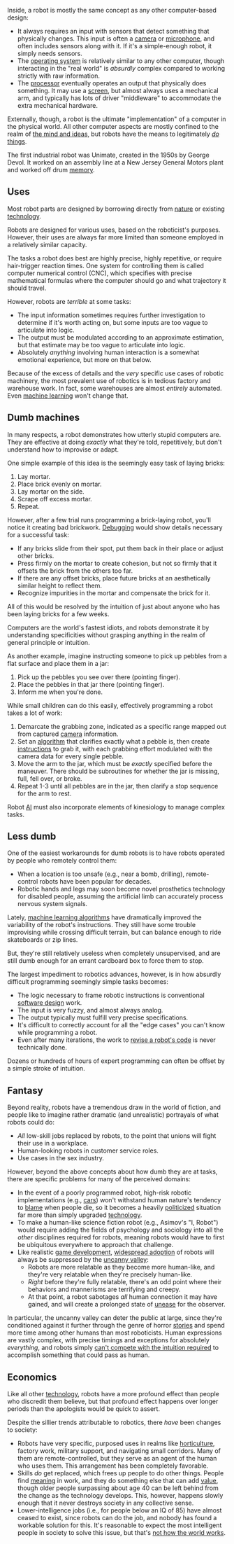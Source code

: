 
Inside, a robot is mostly the same concept as any other computer-based design:

- It always requires an input with sensors that detect something that physically changes. This input is often a [camera](camera.md) or [microphone](computers-speakersmic.md), and often includes sensors along with it. If it's a simple-enough robot, it simply needs sensors.
- The [operating system](computers-os.md) is relatively similar to any other computer, though interacting in the "real world" is *absurdly* complex compared to working strictly with raw information.
- The [processor](computers-cpu.md) eventually operates an output that physically does something. It may use a [screen](computers-screen.md), but almost always uses a mechanical arm, and typically has lots of driver "middleware" to accommodate the extra mechanical hardware.

Externally, though, a robot is the ultimate "implementation" of a computer in the physical world. All other computer aspects are mostly confined to the realm of [the mind and ideas](values.md), but robots have the means to legitimately [*do* things](purpose.md).

The first industrial robot was Unimate, created in the 1950s by George Devol. It worked on an assembly line at a New Jersey General Motors plant and worked off drum [memory](computers-memory.md).

## Uses

Most robot parts are designed by borrowing directly from [nature](science.md) or existing [technology](technology.md).

Robots are designed for various uses, based on the roboticist's purposes. However, their uses are always far more limited than someone employed in a relatively similar capacity.

The tasks a robot does best are highly precise, highly repetitive, or require hair-trigger reaction times. One system for controlling them is called computer numerical control (CNC), which specifies with precise mathematical formulas where the computer should go and what trajectory it should travel.

However, robots are *terrible* at some tasks:

- The input information sometimes requires further investigation to determine if it's worth acting on, but some inputs are too vague to articulate into logic.
- The output must be modulated according to an approximate estimation, but that estimate may be too vague to articulate into logic.
- Absolutely *anything* involving human interaction is a somewhat emotional experience, but more on that below.

Because of the excess of details and the *very* specific use cases of robotic machinery, the most prevalent use of robotics is in tedious factory and warehouse work. In fact, some warehouses are almost *entirely* automated. Even [machine learning](computers-ai-ml.md) won't change that.

## Dumb machines

In many respects, a robot demonstrates how utterly stupid computers are. They are effective at doing *exactly* what they're told, repetitively, but don't understand how to improvise or adapt.

One simple example of this idea is the seemingly easy task of laying bricks:

1. Lay mortar.
2. Place brick evenly on mortar.
3. Lay mortar on the side.
4. Scrape off excess mortar.
5. Repeat.

However, after a few trial runs programming a brick-laying robot, you'll notice it creating bad brickwork. [Debugging](computers-software-redesign.md) would show details necessary for a successful task:

- If any bricks slide from their spot, put them back in their place or adjust other bricks.
- Press firmly on the mortar to create cohesion, but not so firmly that it offsets the brick from the others too far.
- If there are any offset bricks, place future bricks at an aesthetically similar height to reflect them.
- Recognize impurities in the mortar and compensate the brick for it.

All of this would be resolved by the intuition of just about anyone who has been laying bricks for a few weeks.

Computers are the world's fastest idiots, and robots demonstrate it by understanding specificities without grasping anything in the realm of general principle or intuition.

As another example, imagine instructing someone to pick up pebbles from a flat surface and place them in a jar:

1. Pick up the pebbles you see over there (pointing finger).
2. Place the pebbles in that jar there (pointing finger).
3. Inform me when you're done.

While small children can do this easily, effectively programming a robot takes a lot of work:

1. Demarcate the grabbing zone, indicated as a specific range mapped out from captured [camera](camera.md) information.
2. Set an [algorithm](programming-algorithms.md) that clarifies exactly what a pebble is, then create [instructions](programming-basics.md) to grab it, with each grabbing effort modulated with the camera data for every single pebble.
3. Move the arm to the jar, which must be *exactly* specified before the maneuver. There should be subroutines for whether the jar is missing, full, fell over, or broke.
4. Repeat 1-3 until all pebbles are in the jar, then clarify a stop sequence for the arm to rest.

Robot [AI](computers-ai.md) must also incorporate elements of kinesiology to manage complex tasks.

## Less dumb

One of the easiest workarounds for dumb robots is to have robots operated by people who remotely control them:

- When a location is too unsafe (e.g., near a bomb, drilling), remote-control robots have been popular for decades.
- Robotic hands and legs may soon become novel prosthetics technology for disabled people, assuming the artificial limb can accurately process nervous system signals.

Lately, [machine learning algorithms](computers-ai-ml.md) have dramatically improved the variability of the robot's instructions. They still have some trouble improvising while crossing difficult terrain, but can balance enough to ride skateboards or zip lines.

But, they're still relatively useless when completely unsupervised, and are still dumb enough for an errant cardboard box to force them to stop.

The largest impediment to robotics advances, however, is in how absurdly difficult programming seemingly simple tasks becomes:

- The logic necessary to frame robotic instructions is conventional [software design](computers-software-design.md) work.
- The input is very fuzzy, and almost always analog.
- The output typically must fulfill very precise specifications.
- It's difficult to correctly account for all the "edge cases" you can't know while programming a robot.
- Even after many iterations, the work to [revise a robot's code](computers-software-redesign.md) is never technically done.

Dozens or hundreds of hours of expert programming can often be offset by a simple stroke of intuition.

## Fantasy

Beyond reality, robots have a tremendous draw in the world of fiction, and people like to imagine rather dramatic (and unrealistic) portrayals of what robots could do:

- *All* low-skill jobs replaced by robots, to the point that unions will fight their use in a workplace.
- Human-looking robots in customer service roles.
- Use cases in the sex industry.

However, beyond the above concepts about how dumb they are at tasks, there are specific problems for many of the perceived domains:

- In the event of a poorly programmed robot, high-risk robotic implementations (e.g., [cars](computers-autos.md)) won't withstand human nature's tendency to [blame](rules.md) when people die, so it becomes a heavily [politicized](power.md) situation far more than simply upgraded [technology](technology.md).
- To make a human-like science fiction robot (e.g., Asimov's "I, Robot") would require adding the fields of psychology and sociology into all the *other* disciplines required for robots, meaning robots would have to first be ubiquitous everywhere to approach that challenge.
- Like realistic [game development](computers-software-gamedev.md), [widespread adoption](trends.md) of robots will always be suppressed by the [uncanny valley](https://en.wikipedia.org/wiki/Uncanny_valley):
  - Robots are more relatable as they become more human-like, and they're very relatable when they're precisely human-like.
  - *Right* before they're fully relatable, there's an odd point where their behaviors and mannerisms are terrifying and creepy.
  - At that point, a robot sabotages *all* human connection it may have gained, and will create a prolonged state of [unease](mind-feelings.md) for the observer.

In particular, the uncanny valley can deter the public at large, since they're conditioned against it further through the genre of horror [stories](stories-storytellers.md) and spend more time among other humans than most roboticists. Human expressions are vastly complex, with precise timings and exceptions for absolutely *everything*, and robots simply [can't compete with the intuition required](computers-ai.md) to accomplish something that could pass as human.

## Economics

Like all other [technology](technology.md), robots have a more profound effect than people who discredit them believe, but that profound effect happens over longer periods than the apologists would be quick to assert.

Despite the sillier trends attributable to robotics, there *have* been changes to society:

- Robots have very specific, purposed uses in realms like [horticulture](horticulture.md), factory work, military support, and navigating small corridors. Many of them are remote-controlled, but they serve as an agent of the human who uses them. This arrangement has been completely favorable.
- Skills *do* get replaced, which frees up people to do other things. People find [meaning](meaning.md) in work, and they do something else that can add [value](values.md), though older people surpassing about age 40 can be left behind from the change as the technology develops. This, however, happens slowly enough that it never destroys society in any collective sense.
- Lower-intelligence jobs (i.e., for people below an IQ of 85) have almost ceased to exist, since robots can do the job, and nobody has found a workable solution for this. It's reasonable to expect the most intelligent people in society to solve this issue, but that's [not how the world works](perfectsociety.md).
